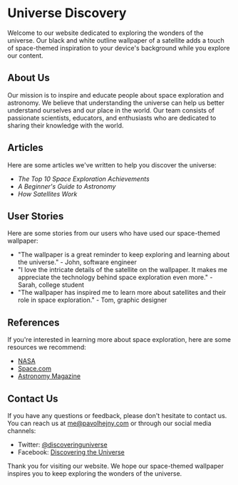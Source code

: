 <!--font:Roboto-->

# Universe Discovery

Welcome to our website dedicated to exploring the wonders of the universe. Our black and white outline wallpaper of a satellite adds a touch of space-themed inspiration to your device's background while you explore our content.

## About Us

Our mission is to inspire and educate people about space exploration and astronomy. We believe that understanding the universe can help us better understand ourselves and our place in the world. Our team consists of passionate scientists, educators, and enthusiasts who are dedicated to sharing their knowledge with the world.

## Articles

Here are some articles we've written to help you discover the universe:

-   _The Top 10 Space Exploration Achievements_
-   _A Beginner's Guide to Astronomy_
-   _How Satellites Work_

## User Stories

Here are some stories from our users who have used our space-themed wallpaper:

-   "The wallpaper is a great reminder to keep exploring and learning about the universe." - John, software engineer
-   "I love the intricate details of the satellite on the wallpaper. It makes me appreciate the technology behind space exploration even more." - Sarah, college student
-   "The wallpaper has inspired me to learn more about satellites and their role in space exploration." - Tom, graphic designer

## References

If you're interested in learning more about space exploration, here are some resources we recommend:

-   [NASA](#)
-   [Space.com](#)
-   [Astronomy Magazine](#)

## Contact Us

If you have any questions or feedback, please don't hesitate to contact us. You can reach us at me@pavolhejny.com or through our social media channels:

-   Twitter: [@discoveringuniverse](#)
-   Facebook: [Discovering the Universe](#)

Thank you for visiting our website. We hope our space-themed wallpaper inspires you to keep exploring the wonders of the universe.

<!--

Write me content for website with wallpaper which alt text is:

"A black and white outline of a satellite, with intricate details that showcase its technical components and purpose."

The name/title of the page should not be 1:1 copy of the alt text but rather a real content of the website which is using this wallpaper.

- Use markdown format
- Start with heading
- Heading should be short and concise
- The content should look like a real website
- The website should not be about the wallpaper, wallpaper is just a related background
- Heading should be contain work "wallpaper" or "background"
- Include real sections like references, contact, user stories, etc. use things relevant to the page purpose.
- Feel free to use structure like headings, bullets, numbering, blockquotes, paragraphs, horizontal lines, etc.
- You can use formatting like bold or _italic_
- You can include UTF-8 emojis
- Links should be only #hash anchors (and you can refer to the document itself)
- Do not include images


---


# Space Exploration Wallpaper

Welcome to our website dedicated to space exploration and the wonders of the universe. Our black and white outline wallpaper of a satellite is the perfect background for any space enthusiast. With intricate details that showcase its technical components and purpose, this wallpaper will transport you to the depths of space.

## About Us

Our mission is to inspire and educate people about space exploration and astronomy. We believe that understanding the universe can help us better understand ourselves and our place in the world. Our team consists of passionate scientists, educators, and enthusiasts who are dedicated to sharing their knowledge with the world.

## User Stories

Here are some stories from our users who have used our space exploration wallpaper:

- "I love using this wallpaper as my desktop background. It reminds me of the incredible achievements humans have made in exploring the universe." - John, software engineer
- "As an astronomy student, I find this wallpaper to be both beautiful and informative. It's a great way to learn about the components of a satellite." - Sarah, college student
- "This wallpaper has inspired me to learn more about space exploration. I've started reading books and watching documentaries about the topic." - Tom, graphic designer

## References

If you're interested in learning more about space exploration, here are some resources we recommend:

- [NASA](#)
- [Space.com](#)
- [Astronomy Magazine](#)

## Contact Us

If you have any questions or feedback, please don't hesitate to contact us. You can reach us at me@pavolhejny.com or through our social media channels:

- Twitter: [@spaceexploration](#)
- Facebook: [Space Exploration](#)

Thank you for visiting our website. We hope our space exploration wallpaper inspires you to explore the wonders of the universe.


---


Heading should not include word "wallpaper". The website should not be about the wallpaper itself, wallpaper is just a related background, rewrite whole content.


---


# Discovering the Universe

Welcome to our website dedicated to exploring the wonders of the universe. Our black and white outline wallpaper of a satellite adds a touch of space-themed inspiration to your device's background while you explore our content.

## About Us

Our mission is to inspire and educate people about space exploration and astronomy. We believe that understanding the universe can help us better understand ourselves and our place in the world. Our team consists of passionate scientists, educators, and enthusiasts who are dedicated to sharing their knowledge with the world.

## Articles

Here are some articles we've written to help you discover the universe:

- _The Top 10 Space Exploration Achievements_
- _A Beginner's Guide to Astronomy_
- _How Satellites Work_

## User Stories

Here are some stories from our users who have used our space-themed wallpaper:

- "The wallpaper is a great reminder to keep exploring and learning about the universe." - John, software engineer
- "I love the intricate details of the satellite on the wallpaper. It makes me appreciate the technology behind space exploration even more." - Sarah, college student
- "The wallpaper has inspired me to learn more about satellites and their role in space exploration." - Tom, graphic designer

## References

If you're interested in learning more about space exploration, here are some resources we recommend:

- [NASA](#)
- [Space.com](#)
- [Astronomy Magazine](#)

## Contact Us

If you have any questions or feedback, please don't hesitate to contact us. You can reach us at me@pavolhejny.com or through our social media channels:

- Twitter: [@discoveringuniverse](#)
- Facebook: [Discovering the Universe](#)

Thank you for visiting our website. We hope our space-themed wallpaper inspires you to keep exploring the wonders of the universe.

-->
